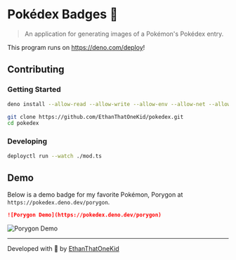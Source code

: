# Pokédex Badges 🦕

> An application for generating images of a Pokémon's Pokédex entry.

This program runs on <https://deno.com/deploy>!

## Contributing

### Getting Started

```sh
deno install --allow-read --allow-write --allow-env --allow-net --allow-run --no-check -f https://deno.land/x/deploy/deployctl.ts

git clone https://github.com/EthanThatOneKid/pokedex.git
cd pokedex
```

### Developing

```sh
deployctl run --watch ./mod.ts
```

## Demo

Below is a demo badge for my favorite Pokémon, Porygon at `https://pokedex.deno.dev/porygon`.

```md
![Porygon Demo](https://pokedex.deno.dev/porygon)
```

![Porygon Demo](https://pokedex.deno.dev/porygon)

---

Developed with 💖 by [EthanThatOneKid](https://github.com/EthanThatOneKid/)